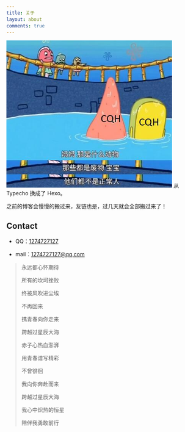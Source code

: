 ```yaml
---
title: 关于
layout: about
comments: true
---
```

![](source/images/uploads/about.jpg)
从 Typecho 换成了 Hexo。

之前的博客会慢慢的搬过来，友链也是，过几天就会全部搬过来了！

## Contact

- QQ：[1274727127](tencent://message/?uin=1274727127)

- mail：[1274727127@qq.com](mailto:1274727127@qq.com)

>永远都心怀期待
>
>所有的坎坷挫败
>
>终被风吹进尘埃
>
>不再回来
>
>携青春向你走来
>
>跨越过星辰大海
>
>赤子心热血澎湃
>
>用青春谱写精彩
>
>不曾徘徊
>
>我向你奔赴而来
>
>跨越过星辰大海
>
>我心中炽热的恒星
>
>陪伴我勇敢前行